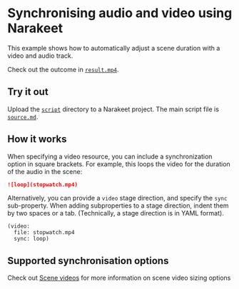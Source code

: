 # Synchronising audio and video using Narakeet  

This example shows how to automatically adjust a scene duration with a video and audio track. 

Check out the outcome in [`result.mp4`](result.mp4).

## Try it out

Upload the [`script`](script) directory to a Narakeet project. The main script file is [`source.md`](script/source.md).

## How it works

When specifying a video resource, you can include a synchronization option in square brackets. For example, this loops the video for the duration of the audio in the scene:

```md
![loop](stopwatch.mp4)
```

Alternatively, you can provide a `video` stage direction, and specify the `sync` sub-property. When adding subproperties to a stage direction, indent them by two spaces or a tab. (Technically, a stage direction is in YAML format).

```
(video:
  file: stopwatch.mp4
  sync: loop)
```

## Supported synchronisation options

Check out [Scene videos](https://www.narakeet.com/docs/format/#videos) for more information on scene video sizing options
